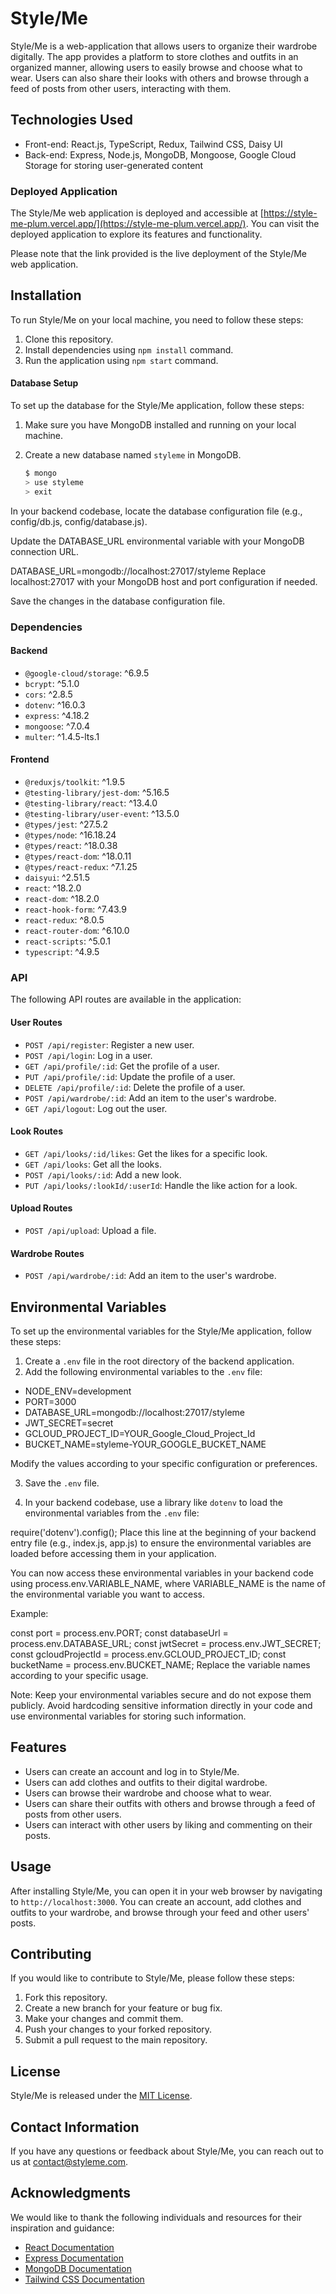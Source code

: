 # Style/Me

Style/Me is a web-application that allows users to organize their wardrobe digitally. The app provides a platform to store clothes and outfits in an organized manner, allowing users to easily browse and choose what to wear. Users can also share their looks with others and browse through a feed of posts from other users, interacting with them.

## Technologies Used

- Front-end: React.js, TypeScript, Redux, Tailwind CSS, Daisy UI
- Back-end: Express, Node.js, MongoDB, Mongoose, Google Cloud Storage for storing user-generated content

### Deployed Application

The Style/Me web application is deployed and accessible at [https://style-me-plum.vercel.app/](https://style-me-plum.vercel.app/). You can visit the deployed application to explore its features and functionality.

Please note that the link provided is the live deployment of the Style/Me web application.

## Installation

To run Style/Me on your local machine, you need to follow these steps:

1. Clone this repository.
2. Install dependencies using `npm install` command.
3. Run the application using `npm start` command.

#### Database Setup

To set up the database for the Style/Me application, follow these steps:

1. Make sure you have MongoDB installed and running on your local machine.
2. Create a new database named `styleme` in MongoDB.

   ```bash
   $ mongo
   > use styleme
   > exit
In your backend codebase, locate the database configuration file (e.g., config/db.js, config/database.js).

Update the DATABASE_URL environmental variable with your MongoDB connection URL.

DATABASE_URL=mongodb://localhost:27017/styleme
Replace localhost:27017 with your MongoDB host and port configuration if needed.

Save the changes in the database configuration file.


### Dependencies

#### Backend

- `@google-cloud/storage`: ^6.9.5
- `bcrypt`: ^5.1.0
- `cors`: ^2.8.5
- `dotenv`: ^16.0.3
- `express`: ^4.18.2
- `mongoose`: ^7.0.4
- `multer`: ^1.4.5-lts.1

#### Frontend

- `@reduxjs/toolkit`: ^1.9.5
- `@testing-library/jest-dom`: ^5.16.5
- `@testing-library/react`: ^13.4.0
- `@testing-library/user-event`: ^13.5.0
- `@types/jest`: ^27.5.2
- `@types/node`: ^16.18.24
- `@types/react`: ^18.0.38
- `@types/react-dom`: ^18.0.11
- `@types/react-redux`: ^7.1.25
- `daisyui`: ^2.51.5
- `react`: ^18.2.0
- `react-dom`: ^18.2.0
- `react-hook-form`: ^7.43.9
- `react-redux`: ^8.0.5
- `react-router-dom`: ^6.10.0
- `react-scripts`: ^5.0.1
- `typescript`: ^4.9.5

### API

The following API routes are available in the application:

#### User Routes

- `POST /api/register`: Register a new user.
- `POST /api/login`: Log in a user.
- `GET /api/profile/:id`: Get the profile of a user.
- `PUT /api/profile/:id`: Update the profile of a user.
- `DELETE /api/profile/:id`: Delete the profile of a user.
- `POST /api/wardrobe/:id`: Add an item to the user's wardrobe.
- `GET /api/logout`: Log out the user.

#### Look Routes

- `GET /api/looks/:id/likes`: Get the likes for a specific look.
- `GET /api/looks`: Get all the looks.
- `POST /api/looks/:id`: Add a new look.
- `PUT /api/looks/:lookId/:userId`: Handle the like action for a look.

#### Upload Routes

- `POST /api/upload`: Upload a file.

#### Wardrobe Routes

- `POST /api/wardrobe/:id`: Add an item to the user's wardrobe.

## Environmental Variables

To set up the environmental variables for the Style/Me application, follow these steps:

1. Create a `.env` file in the root directory of the backend application.
2. Add the following environmental variables to the `.env` file:

- NODE_ENV=development
- PORT=3000
- DATABASE_URL=mongodb://localhost:27017/styleme
- JWT_SECRET=secret
- GCLOUD_PROJECT_ID=YOUR_Google_Cloud_Project_Id
- BUCKET_NAME=styleme-YOUR_GOOGLE_BUCKET_NAME

Modify the values according to your specific configuration or preferences.

3. Save the `.env` file.

4. In your backend codebase, use a library like `dotenv` to load the environmental variables from the `.env` file:

require('dotenv').config();
Place this line at the beginning of your backend entry file (e.g., index.js, app.js) to ensure the environmental variables are loaded before accessing them in your application.

You can now access these environmental variables in your backend code using process.env.VARIABLE_NAME, where VARIABLE_NAME is the name of the environmental variable you want to access.

Example:

const port = process.env.PORT;
const databaseUrl = process.env.DATABASE_URL;
const jwtSecret = process.env.JWT_SECRET;
const gcloudProjectId = process.env.GCLOUD_PROJECT_ID;
const bucketName = process.env.BUCKET_NAME;
Replace the variable names according to your specific usage.

Note: Keep your environmental variables secure and do not expose them publicly. Avoid hardcoding sensitive information directly in your code and use environmental variables for storing such information.

## Features

- Users can create an account and log in to Style/Me.
- Users can add clothes and outfits to their digital wardrobe.
- Users can browse their wardrobe and choose what to wear.
- Users can share their outfits with others and browse through a feed of posts from other users.
- Users can interact with other users by liking and commenting on their posts.

## Usage

After installing Style/Me, you can open it in your web browser by navigating to `http://localhost:3000`. You can create an account, add clothes and outfits to your wardrobe, and browse through your feed and other users' posts.

## Contributing

If you would like to contribute to Style/Me, please follow these steps:

1. Fork this repository.
2. Create a new branch for your feature or bug fix.
3. Make your changes and commit them.
4. Push your changes to your forked repository.
5. Submit a pull request to the main repository.

## License

Style/Me is released under the [MIT License](https://opensource.org/licenses/MIT).

## Contact Information

If you have any questions or feedback about Style/Me, you can reach out to us at [contact@styleme.com](mailto:contact@styleme.com).

## Acknowledgments

We would like to thank the following individuals and resources for their inspiration and guidance:

- [React Documentation](https://reactjs.org/docs/getting-started.html)
- [Express Documentation](https://expressjs.com/)
- [MongoDB Documentation](https://docs.mongodb.com/)
- [Tailwind CSS Documentation](https://tailwindcss.com/docs)
